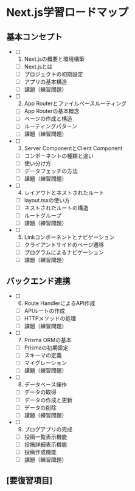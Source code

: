 # Next.js学習ロードマップ

## 基本コンセプト
- [ ] 1. Next.jsの概要と環境構築
  - [ ] Next.jsとは
  - [ ] プロジェクトの初期設定
  - [ ] アプリの基本構造
  - [ ] 課題（練習問題）
- [ ] 2. App Routerとファイルベースルーティング
  - [ ] App Routerの基本概念
  - [ ] ページの作成と構造
  - [ ] ルーティングパターン
  - [ ] 課題（練習問題）
- [ ] 3. Server ComponentとClient Component
  - [ ] コンポーネントの種類と違い
  - [ ] 使い分け方
  - [ ] データフェッチの方法
  - [ ] 課題（練習問題）
- [ ] 4. レイアウトとネストされたルート
  - [ ] layout.tsxの使い方
  - [ ] ネストされたルートの構造
  - [ ] ルートグループ
  - [ ] 課題（練習問題）
- [ ] 5. Linkコンポーネントとナビゲーション
  - [ ] クライアントサイドのページ遷移
  - [ ] プログラムによるナビゲーション
  - [ ] 課題（練習問題）

## バックエンド連携
- [ ] 6. Route HandlerによるAPI作成
  - [ ] APIルートの作成
  - [ ] HTTPメソッドの処理
  - [ ] 課題（練習問題）
- [ ] 7. Prisma ORMの基本
  - [ ] Prismaの初期設定
  - [ ] スキーマの定義
  - [ ] マイグレーション
  - [ ] 課題（練習問題）
- [ ] 8. データベース操作
  - [ ] データの取得
  - [ ] データの作成と更新
  - [ ] データの削除
  - [ ] 課題（練習問題）
- [ ] 9. ブログアプリの完成
  - [ ] 投稿一覧表示機能
  - [ ] 投稿詳細表示機能
  - [ ] 投稿作成機能
  - [ ] 課題（練習問題）

## [要復習項目]
